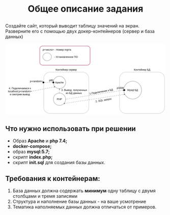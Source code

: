 # <p align=center> Общее описание задания </p>

Создайте сайт, который выводит таблицу значений на экран. Разверните его с помощью двух докер-контейнеров (сервер и база данных)

_<p align=center> ![docker-containers](assets/docker-containers.png) </p>_

## Что нужно использовать при решении

* Образ __Apache__ и __php 7.4;__
* __docker-compose;__
* образ __mysql:5.7;__
* скрипт __index.php;__
* скрипт __init.sql__ для создания базы данных.

## Требования к контейнерам:

1. База данных должна содержать __минимум__ одну таблицу с двумя столбцами и тремя записями
2. Структура и наполнение базы данных - на ваше усмотрение
3. Тематика наполняемых данных должна отличаться от примеров.






